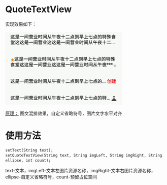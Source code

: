 # QuoteTextView
实现效果如下：   

![实现效果：](https://github.com/VDshixiaoming/QuoteTextView/raw/master/QuoteTextView/screenshot3.png)  

[原理：](http://blog.csdn.net/wanmeilang123/article/details/77898666)
图文混排效果，自定义省略符号，图片文字水平对齐
# 使用方法
``` java'''''''
setText(String text);
setQuoteTextView(String text, String imgLeft, String imgRight, String ellipse, int count);
```
text-文本，imgLeft-文本左图片资源名称，imgRight-文本右图片资源名称，ellipse-自定义省略符号，count-预留占位空间
